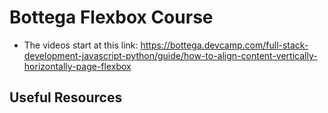 # Bottega Flexbox Course
- The videos start at this link:
https://bottega.devcamp.com/full-stack-development-javascript-python/guide/how-to-align-content-vertically-horizontally-page-flexbox

## Useful Resources
